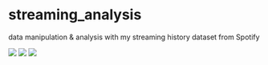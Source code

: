 # streaming_analysis

data manipulation & analysis with my streaming history dataset from Spotify

<img src="https://img.shields.io/badge/Apache%20Spark-E25A1C?style=flat-square&logo=Apache%20Spark&logoColor=white"> <img src="https://img.shields.io/badge/Apache%20Zeppelin-D22128?style=flat-square&logo=Apache&logoColor=white"> <img src="https://img.shields.io/badge/Apache%20Hadoop-66CCFF?style=flat-squaree&logo=Apache%20Hadoop&logoColor=white">
